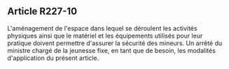 ## Article R227-10

L'aménagement de l'espace dans lequel se déroulent les activités physiques ainsi que le matériel et les
équipements utilisés pour leur pratique doivent permettre d'assurer la sécurité des mineurs. Un arrêté du
ministre chargé de la jeunesse fixe, en tant que de besoin, les modalités d'application du présent article.

